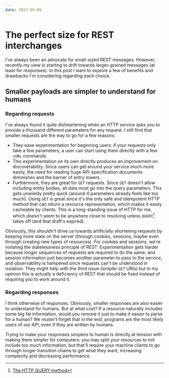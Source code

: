 ```yaml
---
date: 2023-09-09
---
```


# The perfect size for REST interchanges
I've always been an advocate for small-sized REST messages. However, recently my view is starting to drift towards larger-grained messages (at least for responses). In this post I want to explore a few of benefits and drawbacks I'm considering regarding each choice.

## Smaller payloads are simpler to understand for humans
### Regarding requests
I've always found it quite disheartening when an HTTP service asks you to provide a thousand different parameters for any request. I still find that smaller requests are the way to go for a few reasons:

* They ease experimentation for beginning users: if your requests only take a few parameters, a user can start using them directly with a few `cURL` commands.
* This experimentation on its own directly produces an improvement on discoverability. Since users can get around your service much more easily, the need for reading huge API-specification documents diminishes and the barrier of entry lowers.
* Furthermore, they are great for `GET` requests. Since `GET` doesn't allow including entity bodies, all data must go into the query parameters. This gets unwieldy pretty quick (around 4 parameters already feels like too much). Using `GET` is great since it's the only safe and idempotent HTTP method that can return a resource representation, which makes it easily cacheable by clients. This is a long-standing issue of HTTP for me, which doesn't seem to be anywhere close to resolving unless `QUERY`[^1] takes off (and that draft's expired).

Obviously, this shouldn't drive us towards artificially shortening requests by keeping more state on the server (through cookies, sessions, maybe even through creating new types of resources). For cookies and sessions, we're violating the statelessness principle of REST. Experimentation gets harder because longer sequences of requests are required to do the same, and session information just becomes another parameter to pass to the service, and observability is hampered since requests can't be understood in isolation. They might help with the third issue (simpler `GET` URIs) but in my opinion this is actually a deficiency of REST that should be fixed instead of requiring you to work around it.

### Regarding responses
I think otherwise of responses. Obviously, smaller responses are also easier to understand for humans. But at what cost? If a resource naturally includes some big fat information, would you remove it just to make it easier to parse for a human? We mustn't forget that in the end, programs are the most likely users of our API, even if they are written by humans.

Trying to make your responses simplers to human is directly at tension with making them simpler for computers: you may split your resources to not include too much information, but that'll require your machine clients to go through longer transition chains to get what they want, increasing complexity and decreasing performance.


[^1]: [The HTTP QUERY method](https://www.ietf.org/archive/id/draft-ietf-httpbis-safe-method-w-body-02.html)
